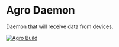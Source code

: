 # Agro Daemon

Daemon that will receive data from devices.

[![Agro Build](https://github.com/rnascunha/agro_daemon/actions/workflows/main.yml/badge.svg)](https://github.com/rnascunha/agro_daemon/actions/workflows/main.yml)
